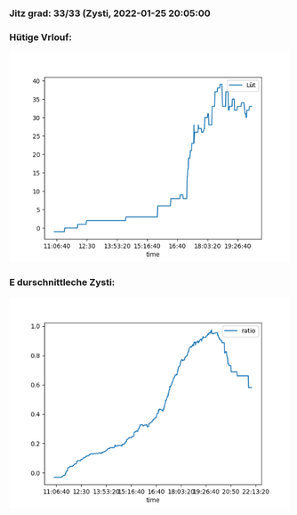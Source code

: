 ### Jitz grad: 33/33 (Zysti, 2022-01-25 20:05:00

### Hütige Vrlouf:
![Graph](Today.png)

### E durschnittleche Zysti:
![Graph](Zysti.png)
